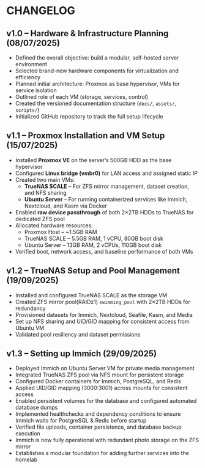 # CHANGELOG

## v1.0 – Hardware & Infrastructure Planning (08/07/2025)

- Defined the overall objective: build a modular, self-hosted server environment
- Selected brand-new hardware components for virtualization and efficiency
- Planned initial architecture: Proxmox as base hypervisor, VMs for service isolation
- Outlined role of each VM (storage, services, control)
- Created the versioned documentation structure (`docs/`, `assets/`, `scripts/`)
- Initialized GitHub repository to track the full setup lifecycle

## v1.1 – Proxmox Installation and VM Setup (15/07/2025)

- Installed **Proxmox VE** on the server’s 500GB HDD as the base hypervisor  
- Configured **Linux bridge (vmbr0)** for LAN access and assigned static IP  
- Created two main VMs:  
  - **TrueNAS SCALE** – For ZFS mirror management, dataset creation, and NFS sharing  
  - **Ubuntu Server** – For running containerized services like Immich, Nextcloud, and Kasm via Docker  
- Enabled **raw device passthrough** of both 2×2TB HDDs to TrueNAS for dedicated ZFS pool  
- Allocated hardware resources:  
  - Proxmox Host – ~1.5GB RAM  
  - TrueNAS SCALE – 5.5GB RAM, 1 vCPU, 80GB boot disk  
  - Ubuntu Server – 13GB RAM, 2 vCPUs, 110GB boot disk  
- Verified boot, network access, and baseline performance of both VMs

## v1.2 – TrueNAS Setup and Pool Management (19/09/2025)
- Installed and configured TrueNAS SCALE as the storage VM  
- Created ZFS mirror pool(RAIDz1) `swimming_pool` with 2×2TB HDDs for redundancy  
- Provisioned datasets for Immich, Nextcloud, Seafile, Kasm, and Media  
- Set up NFS sharing and UID/GID mapping for consistent access from Ubuntu VM  
- Validated pool resiliency and dataset permissions

## v1.3 – Setting up Immich (29/09/2025)

- Deployed Immich on Ubuntu Server VM for private media management
- Integrated TrueNAS ZFS pool via NFS mount for persistent storage
- Configured Docker containers for Immich, PostgreSQL, and Redis
- Applied UID/GID mapping (3000:3001) across mounts for consistent access
- Enabled persistent volumes for the database and configured automated database dumps
- Implemented healthchecks and dependency conditions to ensure Immich waits for PostgreSQL & Redis before startup
- Verified file uploads, container persistence, and database backup execution
- Immich is now fully operational with redundant photo storage on the ZFS mirror
- Establishes a modular foundation for adding further services into the homelab
